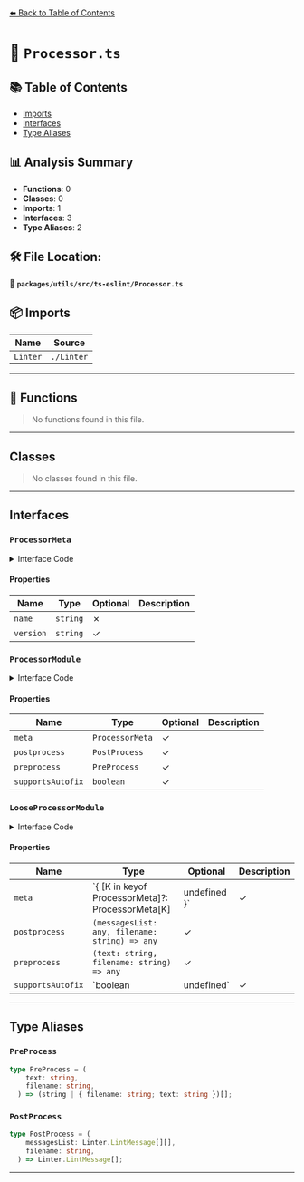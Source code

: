 [⬅️ Back to Table of Contents](../../../../index.md)

# 📄 `Processor.ts`

## 📚 Table of Contents

- [Imports](#imports)
- [Interfaces](#interfaces)
- [Type Aliases](#type-aliases)

## 📊 Analysis Summary

- **Functions**: 0
- **Classes**: 0
- **Imports**: 1
- **Interfaces**: 3
- **Type Aliases**: 2

## 🛠️ File Location:
📂 **`packages/utils/src/ts-eslint/Processor.ts`**

## 📦 Imports

| Name | Source |
|------|--------|
| `Linter` | `./Linter` |


---

## 🔧 Functions

> No functions found in this file.


---

## Classes

> No classes found in this file.


---

## Interfaces

### `ProcessorMeta`

<details><summary>Interface Code</summary>

```ts
export interface ProcessorMeta {
    /**
     * The unique name of the processor.
     */
    name: string;
    /**
     * The a string identifying the version of the processor.
     */
    version?: string;
  }
```
</details>

#### Properties

| Name | Type | Optional | Description |
|------|------|----------|-------------|
| `name` | `string` | ✗ |  |
| `version` | `string` | ✓ |  |

### `ProcessorModule`

<details><summary>Interface Code</summary>

```ts
export interface ProcessorModule {
    /**
     * Information about the processor to uniquely identify it when serializing.
     */
    meta?: ProcessorMeta;

    /**
     * The function to merge messages.
     */
    postprocess?: PostProcess;

    /**
     * The function to extract code blocks.
     */
    preprocess?: PreProcess;

    /**
     * If `true` then it means the processor supports autofix.
     */
    supportsAutofix?: boolean;
  }
```
</details>

#### Properties

| Name | Type | Optional | Description |
|------|------|----------|-------------|
| `meta` | `ProcessorMeta` | ✓ |  |
| `postprocess` | `PostProcess` | ✓ |  |
| `preprocess` | `PreProcess` | ✓ |  |
| `supportsAutofix` | `boolean` | ✓ |  |

### `LooseProcessorModule`

<details><summary>Interface Code</summary>

```ts
export interface LooseProcessorModule {
    /**
     * Information about the processor to uniquely identify it when serializing.
     */
    meta?: { [K in keyof ProcessorMeta]?: ProcessorMeta[K] | undefined };

    /**
     * The function to merge messages.
     */
    /*
    eslint-disable-next-line @typescript-eslint/no-explicit-any --
    intentionally using `any` to allow bi-directional assignment (unknown and
    never only allow unidirectional)
    */
    postprocess?: (messagesList: any, filename: string) => any;

    /**
     * The function to extract code blocks.
     */
    /*
    eslint-disable-next-line @typescript-eslint/no-explicit-any --
    intentionally using `any` to allow bi-directional assignment (unknown and
    never only allow unidirectional)
    */
    preprocess?: (text: string, filename: string) => any;

    /**
     * If `true` then it means the processor supports autofix.
     */
    supportsAutofix?: boolean | undefined;
  }
```
</details>

#### Properties

| Name | Type | Optional | Description |
|------|------|----------|-------------|
| `meta` | `{ [K in keyof ProcessorMeta]?: ProcessorMeta[K] | undefined }` | ✓ |  |
| `postprocess` | `(messagesList: any, filename: string) => any` | ✓ |  |
| `preprocess` | `(text: string, filename: string) => any` | ✓ |  |
| `supportsAutofix` | `boolean | undefined` | ✓ |  |


---

## Type Aliases

### `PreProcess`

```ts
type PreProcess = (
    text: string,
    filename: string,
  ) => (string | { filename: string; text: string })[];
```

### `PostProcess`

```ts
type PostProcess = (
    messagesList: Linter.LintMessage[][],
    filename: string,
  ) => Linter.LintMessage[];
```


---
